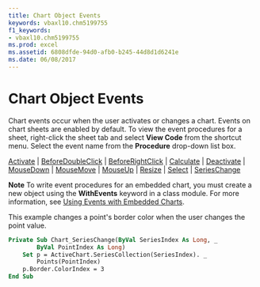 ```yaml
---
title: Chart Object Events
keywords: vbaxl10.chm5199755
f1_keywords:
- vbaxl10.chm5199755
ms.prod: excel
ms.assetid: 6808dfde-94d0-afb0-b245-44d8d1d6241e
ms.date: 06/08/2017
---
```



# Chart Object Events

Chart events occur when the user activates or changes a chart. Events on chart sheets are enabled by default. To view the event procedures for a sheet, right-click the sheet tab and select **View Code** from the shortcut menu. Select the event name from the **Procedure** drop-down list box.

[Activate](chart-activate-event-excel.md) | 
[BeforeDoubleClick](chart-beforedoubleclick-event-excel.md) | 
[BeforeRightClick](chart-beforerightclick-event-excel.md) | 
[Calculate](chart-calculate-event-excel.md) | 
[Deactivate](chart-deactivate-event-excel.md) | 
[MouseDown](chart-mousedown-event-excel.md) | 
[MouseMove](chart-mousemove-event-excel.md) | 
[MouseUp](chart-mouseup-event-excel.md) | 
[Resize](chart-resize-event-excel.md) | 
[Select](chart-select-event-excel.md) | 
[SeriesChange](chart-serieschange-event-excel.md)

 **Note**  To write event procedures for an embedded chart, you must create a new object using the **WithEvents** keyword in a class module. For more information, see [Using Events with Embedded Charts](using-events-with-embedded-charts.md).

This example changes a point's border color when the user changes the point value.



```vb
Private Sub Chart_SeriesChange(ByVal SeriesIndex As Long, _ 
        ByVal PointIndex As Long) 
    Set p = ActiveChart.SeriesCollection(SeriesIndex). _ 
        Points(PointIndex) 
    p.Border.ColorIndex = 3 
End Sub
```


